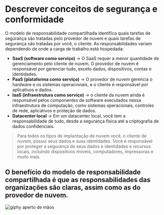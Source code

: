 # Descrever conceitos de segurança e conformidade

O modelo de responsabilidade compartilhada identifica quais tarefas de segurança são tratadas pelo provedor de nuvem e quais tarefas de segurança são tratadas por você, o cliente. As responsabilidades variam dependendo de onde a carga de trabalho está hospedada:

- **SaaS (software como serviço)** -> O SaaS requer a menor quantidade de gerenciamento pelo cliente de nuvem. O provedor de nuvem é responsável por gerenciar tudo, exceto dados, dispositivos, contas e identidades.
- **PaaS (plataforma como serviço)** -> O provedor de nuvem gerencia o hardware e os sistemas operacionais, e o cliente é responsável por aplicativos e dados.
- **IaaS (infraestrutura como serviço)** -> o cliente da nuvem ainda é responsável pelos componentes de software executados nessa infraestrutura de computação, como sistemas operacionais, controles de rede, aplicativos e proteção de dados.
- **Datacenter local** -> Em um datacenter local, você tem a responsabilidade de tudo, desde a segurança física até a criptografia de dados confidenciais.
  
> Para todos os tipos de implantação de nuvem você, o cliente de nuvem, possui seus dados e suas identidades. Você é responsável por proteger a segurança de seus dados e identidades e recursos locais, incluindo dispositivos móveis, computadores, impressoras e muito mais.

## O benefício do modelo de responsabilidade compartilhada é que as responsabilidades das organizações são claras, assim como as do provedor de nuvem.

![giphy aperto de mãos](https://media.giphy.com/media/v1.Y2lkPTc5MGI3NjExaWk2M2VyeHRqaGNtbzhubGRpN3pmcHJrcnd4N2FsdWhtZXB4ZWg1OCZlcD12MV9pbnRlcm5hbF9naWZfYnlfaWQmY3Q9Zw/UWmezCkFtCE4myL43g/giphy.gif)